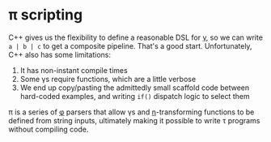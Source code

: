 # π scripting
C++ gives us the flexibility to define a reasonable DSL for [γ](gamma.md), so we can write `a | b | c` to get a composite pipeline. That's a good start. Unfortunately, C++ also has some limitations:

1. It has non-instant compile times
2. Some γs require functions, which are a little verbose
3. We end up copy/pasting the admittedly small scaffold code between hard-coded examples, and writing `if()` dispatch logic to select them

π is a series of [φ](phi.md) parsers that allow γs and [η](eta.md)-transforming functions to be defined from string inputs, ultimately making it possible to write τ programs without compiling code.
